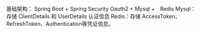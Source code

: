 基础架构：
    Spring Boot + Spring Security Oauth2 + Mysql +　Redis
Mysql：存储 ClientDetails 和 UserDetails 认证信息
Redis：存储 AccessToken、RefreshToken、Authentication等凭证信息。